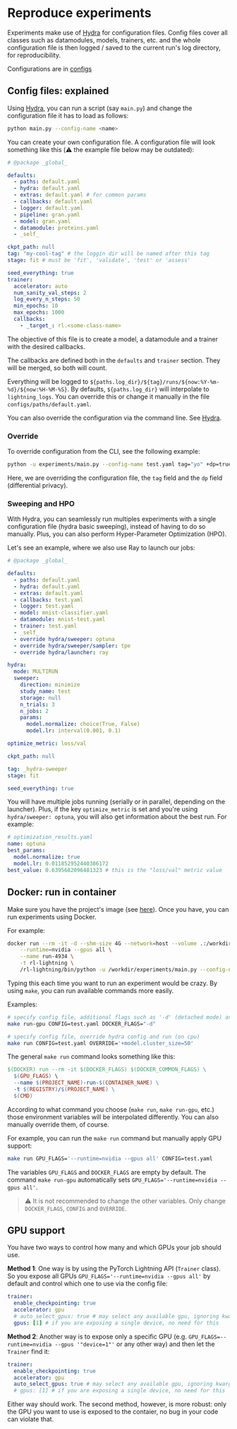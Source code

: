 # Reproduce experiments

Experiments make use of [Hydra](https://hydra.cc/) for configuration files. Config files cover all classes such as datamodules, models, trainers, etc. and the whole configuration file is then logged / saved to the current run's log directory, for reproducibility.

Configurations are in [configs](../configs/)

## Config files: explained

Using [Hydra](https://hydra.cc/), you can run a script (say `main.py`) and change the configuration file it has to load as follows:

```bash
python main.py --config-name <name>
```

You can create your own configuration file. A configuration file will look something like this (:warning: the example file below may be outdated):

```yaml
# @package _global_

defaults:
  - paths: default.yaml
  - hydra: default.yaml
  - extras: default.yaml # for common params
  - callbacks: default.yaml
  - logger: default.yaml
  - pipeline: gran.yaml
  - model: gran.yaml
  - datamodule: proteins.yaml
  - _self_

ckpt_path: null
tag: "my-cool-tag" # the loggin dir will be named after this tag
stage: fit # must be 'fit', 'validate', 'test' or 'assess'

seed_everything: true
trainer:
  accelerator: auto
  num_sanity_val_steps: 2
  log_every_n_steps: 50
  min_epochs: 10
  max_epochs: 1000
  callbacks:
    - _target_: rl.<some-class-name>
```

The objective of this file is to create a model, a datamodule and a trainer with the desired callbacks.

The callbacks are defined both in the `defaults` and `trainer` section. They will be merged, so both will count.

Everything will be logged to `${paths.log_dir}/${tag}/runs/${now:%Y-%m-%d}/${now:%H-%M-%S}`. By defaults, `${paths.log_dir}` will interpolate to `lightning_logs`. You can override this or change it manually in the file `configs/paths/default.yaml`.

You can also override the configuration via the command line. See [Hydra](https://hydra.cc/).

### Override

To override configuration from the CLI, see the following example:

```bash
python -u experiments/main.py --config-name test.yaml tag="yo" +dp=true
```

Here, we are overriding the configuration file, the `tag` field and the `dp` field (differential privacy).

### Sweeping and HPO

With Hydra, you can seamlessly run multiples experiments with a single configuration file (hydra basic sweeping), instead of having to do so manually. Plus, you can also perform Hyper-Parameter Optimization (HPO).

Let's see an example, where we also use Ray to launch our jobs:

```yaml
# @package _global_

defaults:
  - paths: default.yaml
  - hydra: default.yaml
  - extras: default.yaml
  - callbacks: test.yaml
  - logger: test.yaml
  - model: mnist-classifier.yaml
  - datamodule: mnist-test.yaml
  - trainer: test.yaml
  - _self_
  - override hydra/sweeper: optuna
  - override hydra/sweeper/sampler: tpe
  - override hydra/launcher: ray

hydra:
  mode: MULTIRUN
  sweeper:
    direction: minimize
    study_name: test
    storage: null
    n_trials: 3
    n_jobs: 2
    params:
      model.normalize: choice(True, False)
      model.lr: interval(0.001, 0.1)

optimize_metric: loss/val

ckpt_path: null

tag: _hydra-sweeper
stage: fit

seed_everything: true
```

You will have multiple jobs running (serially or in parallel, depending on the launcher). Plus, if the key `optimize_metric` is set and you're using `hydra/sweeper: optuna`, you will also get information about the best run. For example:

```yaml
# optimization_results.yaml
name: optuna
best_params:
  model.normalize: true
  model.lr: 0.011852952440386172
best_value: 0.6395682096481323 # this is the "loss/val" metric value
```

## Docker: run in container

Make sure you have the project's image (see [here](../README.md)). Once you have, you can run experiments using Docker.

For example:

```bash
docker run --rm -it -d --shm-size 4G --network=host --volume .:/workdir -e LOCAL_USER_ID -e LOCAL_USER \
    --runtime=nvidia --gpus all \
    --name run-4934 \
    -t rl-lightning \
    /rl-lightning/bin/python -u /workdir/experiments/main.py --config-name test.yaml
```

Typing this each time you want to run an experiment would be crazy. By using `make`, you can run available commands more easily.

Examples:

```bash
# specify config file, additional flags such as '-d' (detached mode) and run on gpu
make run-gpu CONFIG=test.yaml DOCKER_FLAGS="-d"
```

```bash
# specify config file, override hydra config and run (on cpu)
make run CONFIG=test.yaml OVERRIDE='+model.cluster_size=50'
```

The general `make run` command looks something like this:

```Makefile
$(DOCKER) run --rm -it $(DOCKER_FLAGS) $(DOCKER_COMMON_FLAGS) \
  $(GPU_FLAGS) \
  --name $(PROJECT_NAME)-run-$(CONTAINER_NAME) \
  -t $(REGISTRY)/$(PROJECT_NAME) \
  $(CMD)
```

According to what command you choose (`make run`, `make run-gpu`, etc.) those environment variables will be interpolated differently. You can also manually override them, of course.

For example, you can run the `make run` command but manually apply GPU support:

```bash
make run GPU_FLAGS='--runtime=nvidia --gpus all' CONFIG=test.yaml
```

The variables `GPU_FLAGS` and `DOCKER_FLAGS` are empty by default. The command `make run-gpu` automatically sets `GPU_FLAGS='--runtime=nvidia --gpus all'`.

> :warning: It is not recommended to change the other variables. Only change `DOCKER_FLAGS`, `CONFIG` and `OVERRIDE`.

## GPU support

You have two ways to control how many and which GPUs your job should use.

**Method 1**: One way is by using the PyTorch Lightning API (`Trainer` class). So you expose all GPUs `GPU_FLAGS='--runtime=nvidia --gpus all'` by default and control which one to use via the config file:

```yaml
trainer:
  enable_checkpointing: true
  accelerator: gpu
  # auto_select_gpus: true # may select any available gpu, ignoring kwarg `gpus`
  gpus: [1] # if you are exposing a single device, no need for this
```

**Method 2**: Another way is to expose only a specific GPU (e.g. `GPU_FLAGS=--runtime=nvidia --gpus '"device=1"'` or any other way) and then let the `Trainer` find it:

```yaml
trainer:
  enable_checkpointing: true
  accelerator: gpu
  auto_select_gpus: true # may select any available gpu, ignoring kwarg `gpus`
  # gpus: [1] # if you are exposing a single device, no need for this
```

Either way should work. The second method, however, is more robust: only the GPU you want to use is exposed to the contaier, no bug in your code can violate that.

